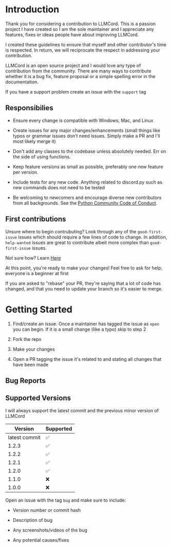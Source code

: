 # Introduction

Thank you for considering a contribution to LLMCord. This is a passion project I have created so I am the sole maintainer and I appreciate any features, fixes or ideas people have about improving LLMCord.

I created these guidelines to ensure that myself and other contributor's time is respected. In return, we will reciprocate the respect in addressing your contribution.

LLMCord is an open source project and I would love any type of contribution from the community. There are many ways to contribute whether it is a bug fix, feature proposal or a simple spelling error in the documentation.

If you have a support problem create an issue with the `support` tag

## Responsibilies

- Ensure every change is compatible with Windows, Mac, and Linux

- Create issues for any major changes/enhancements (small things like typos or grammar issues don't need issues. Simply make a PR and I'll most likely merge it)

- Don't add any classes to the codebase unless absolutely needed. Err on the side of using functions.

- Keep feature versions as small as possible, preferably one new feature per version.

- Include tests for any new code. Anything related to discord.py such as new commands does not need to be tested

- Be welcoming to newcomers and encourage diverse new contributors from all backgrounds. See the [Python Community Code of Conduct](https://www.python.org/psf/codeofconduct/).

## First contributions

Unsure where to begin contrubuting? Look through any of the `good-first-issue` issues which should require a few lines of code to change. In addition, `help-wanted` issues are great to contribute albeit more complex than `good-first-issue` issues.

Not sure how? Learn [Here](https://makeapullrequest.com/)

At this point, you're ready to make your changes! Feel free to ask for help; everyone is a beginner at first

If you are asked to "rebase" your PR, they're saying that a lot of code has changed, and that you need to update your branch so it's easier to merge.

# Getting Started

1. Find/create an issue. Once a maintainer has tagged the issue as `open` you can begin. If it is a small change (like a typo) skip to step 2

2. Fork the repo

3. Make your changes

4. Open a PR tagging the issue it's related to and stating all changes that have been made

## Bug Reports

## Supported Versions

I will always support the latest commit and the previous minor version of LLMCord

| Version       | Supported          |
| ------------- | ------------------ |
| latest commit | :white_check_mark: |
| 1.2.3         | :white_check_mark: |
| 1.2.2         | :white_check_mark: |
| 1.2.1         | :white_check_mark: |
| 1.2.0         | :white_check_mark: |
| 1.1.0         | :x:                |
| 1.0.0         | :x:                |

Open an issue with the tag `bug` and make sure to include:

- Version number or commit hash

- Description of bug

- Any screenshots/videos of the bug

- Any potential causes/fixes
